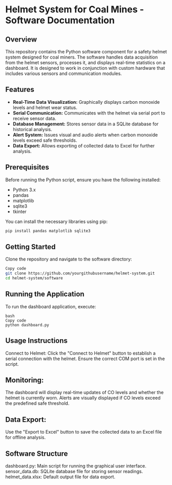 # Helmet System for Coal Mines - Software Documentation

## Overview

This repository contains the Python software component for a safety helmet system designed for coal miners. The software handles data acquisition from the helmet sensors, processes it, and displays real-time statistics on a dashboard. It is designed to work in conjunction with custom hardware that includes various sensors and communication modules.

## Features

- **Real-Time Data Visualization:** Graphically displays carbon monoxide levels and helmet wear status.
- **Serial Communication:** Communicates with the helmet via serial port to receive sensor data.
- **Database Management:** Stores sensor data in a SQLite database for historical analysis.
- **Alert System:** Issues visual and audio alerts when carbon monoxide levels exceed safe thresholds.
- **Data Export:** Allows exporting of collected data to Excel for further analysis.

## Prerequisites

Before running the Python script, ensure you have the following installed:
- Python 3.x
- pandas
- matplotlib
- sqlite3
- tkinter

You can install the necessary libraries using pip:
```bash
pip install pandas matplotlib sqlite3
```

## Getting Started

Clone the repository and navigate to the software directory:

```bash
Copy code
git clone https://github.com/yourgithubusername/helmet-system.git
cd helmet-system/software
```

## Running the Application

To run the dashboard application, execute:
```
bash
Copy code
python dashboard.py
```

## Usage Instructions

Connect to Helmet:
Click the "Connect to Helmet" button to establish a serial connection with the helmet.
Ensure the correct COM port is set in the script.

## Monitoring:

The dashboard will display real-time updates of CO levels and whether the helmet is currently worn.
Alerts are visually displayed if CO levels exceed the predefined safe threshold.

## Data Export:

Use the "Export to Excel" button to save the collected data to an Excel file for offline analysis.

## Software Structure

dashboard.py: Main script for running the graphical user interface.
sensor_data.db: SQLite database file for storing sensor readings.
helmet_data.xlsx: Default output file for data export.
